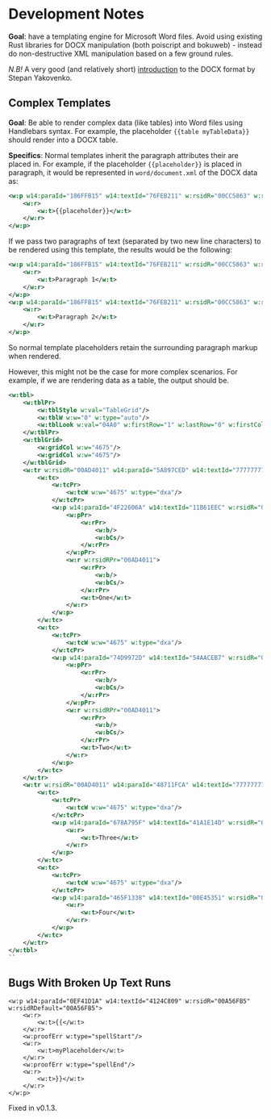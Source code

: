 # Development Notes

**Goal**: have a templating engine for Microsoft Word files. Avoid using existing
Rust libraries for DOCX manipulation (both poiscript and bokuweb) - instead do
non-destructive XML manipulation based on a few ground rules.

_N.B!_ A very good (and relatively short)
[introduction](https://www.toptal.com/xml/an-informal-introduction-to-docx) to
the DOCX format by Stepan Yakovenko.

## Complex Templates

**Goal**: Be able to render complex data (like tables) into Word files using
Handlebars syntax. For example, the placeholder `{{table myTableData}}` should
render into a DOCX table.

**Specifics**: Normal templates inherit the paragraph attributes their are
placed in. For example, if the placeholder `{{placeholder}}` is placed in
paragraph, it would be represented in `word/document.xml` of the DOCX data as:

```xml
<w:p w14:paraId="186FFB15" w14:textId="76FEB211" w:rsidR="00CC5863" w:rsidRDefault="00CC5863">
    <w:r>
        <w:t>{{placeholder}}</w:t>
    </w:r>
</w:p>
```

If we pass two paragraphs of text (separated by two new line characters) to be
rendered using this template, the results would be the following:

```xml
<w:p w14:paraId="186FFB15" w14:textId="76FEB211" w:rsidR="00CC5863" w:rsidRDefault="00CC5863">
    <w:r>
        <w:t>Paragraph 1</w:t>
    </w:r>
</w:p>
<w:p w14:paraId="186FFB15" w14:textId="76FEB211" w:rsidR="00CC5863" w:rsidRDefault="00CC5863">
    <w:r>
        <w:t>Paragraph 2</w:t>
    </w:r>
</w:p>
```

So normal template placeholders retain the surrounding paragraph markup when rendered.

However, this might not be the case for more complex scenarios. For example, if we are rendering
data as a table, the output should be.

```xml
<w:tbl>
    <w:tblPr>
        <w:tblStyle w:val="TableGrid"/>
        <w:tblW w:w="0" w:type="auto"/>
        <w:tblLook w:val="04A0" w:firstRow="1" w:lastRow="0" w:firstColumn="1" w:lastColumn="0" w:noHBand="0" w:noVBand="1"/>
    </w:tblPr>
    <w:tblGrid>
        <w:gridCol w:w="4675"/>
        <w:gridCol w:w="4675"/>
    </w:tblGrid>
    <w:tr w:rsidR="00AD4011" w14:paraId="5A897CED" w14:textId="77777777" w:rsidTr="00AD4011">
        <w:tc>
            <w:tcPr>
                <w:tcW w:w="4675" w:type="dxa"/>
            </w:tcPr>
            <w:p w14:paraId="4F22606A" w14:textId="11B61EEC" w:rsidR="00AD4011" w:rsidRPr="00AD4011" w:rsidRDefault="00AD4011">
                <w:pPr>
                    <w:rPr>
                        <w:b/>
                        <w:bCs/>
                    </w:rPr>
                </w:pPr>
                <w:r w:rsidRPr="00AD4011">
                    <w:rPr>
                        <w:b/>
                        <w:bCs/>
                    </w:rPr>
                    <w:t>One</w:t>
                </w:r>
            </w:p>
        </w:tc>
        <w:tc>
            <w:tcPr>
                <w:tcW w:w="4675" w:type="dxa"/>
            </w:tcPr>
            <w:p w14:paraId="74D9972D" w14:textId="54AACEB7" w:rsidR="00AD4011" w:rsidRPr="00AD4011" w:rsidRDefault="00AD4011">
                <w:pPr>
                    <w:rPr>
                        <w:b/>
                        <w:bCs/>
                    </w:rPr>
                </w:pPr>
                <w:r w:rsidRPr="00AD4011">
                    <w:rPr>
                        <w:b/>
                        <w:bCs/>
                    </w:rPr>
                    <w:t>Two</w:t>
                </w:r>
            </w:p>
        </w:tc>
    </w:tr>
    <w:tr w:rsidR="00AD4011" w14:paraId="48711FCA" w14:textId="77777777" w:rsidTr="00AD4011">
        <w:tc>
            <w:tcPr>
                <w:tcW w:w="4675" w:type="dxa"/>
            </w:tcPr>
            <w:p w14:paraId="678A795F" w14:textId="41A1E14D" w:rsidR="00AD4011" w:rsidRDefault="00AD4011">
                <w:r>
                    <w:t>Three</w:t>
                </w:r>
            </w:p>
        </w:tc>
        <w:tc>
            <w:tcPr>
                <w:tcW w:w="4675" w:type="dxa"/>
            </w:tcPr>
            <w:p w14:paraId="465F1338" w14:textId="00E45351" w:rsidR="00AD4011" w:rsidRDefault="00AD4011">
                <w:r>
                    <w:t>Four</w:t>
                </w:r>
            </w:p>
        </w:tc>
    </w:tr>
</w:tbl>
``
```

## Bugs With Broken Up Text Runs

```
<w:p w14:paraId="0EF41D1A" w14:textId="4124C809" w:rsidR="00A56FB5" w:rsidRDefault="00A56FB5">
    <w:r>
        <w:t>{{</w:t>
    </w:r>
    <w:proofErr w:type="spellStart"/>
    <w:r>
        <w:t>myPlaceholder</w:t>
    </w:r>
    <w:proofErr w:type="spellEnd"/>
    <w:r>
        <w:t>}}</w:t>
    </w:r>
</w:p>
```

Fixed in v0.1.3.
